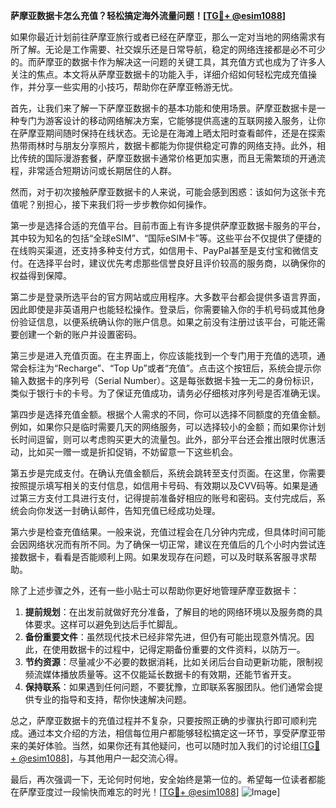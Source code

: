 **萨摩亚数据卡怎么充值？轻松搞定海外流量问题！[[TG💪+ @esim1088](https://t.me/s/esim1088)]**

如果你最近计划前往萨摩亚旅行或者已经在萨摩亚，那么一定对当地的网络需求有所了解。无论是工作需要、社交娱乐还是日常导航，稳定的网络连接都是必不可少的。而萨摩亚的数据卡作为解决这一问题的关键工具，其充值方式也成为了许多人关注的焦点。本文将从萨摩亚数据卡的功能入手，详细介绍如何轻松完成充值操作，并分享一些实用的小技巧，帮助你在萨摩亚畅游无忧。

首先，让我们来了解一下萨摩亚数据卡的基本功能和使用场景。萨摩亚数据卡是一种专门为游客设计的移动网络解决方案，它能够提供高速的互联网接入服务，让你在萨摩亚期间随时保持在线状态。无论是在海滩上晒太阳时查看邮件，还是在探索热带雨林时与朋友分享照片，数据卡都能为你提供稳定可靠的网络支持。此外，相比传统的国际漫游套餐，萨摩亚数据卡通常价格更加实惠，而且无需繁琐的开通流程，非常适合短期访问或长期居住的人群。

然而，对于初次接触萨摩亚数据卡的人来说，可能会感到困惑：该如何为这张卡充值呢？别担心，接下来我们将一步步教你如何操作。

第一步是选择合适的充值平台。目前市面上有许多提供萨摩亚数据卡服务的平台，其中较为知名的包括“全球eSIM”、“国际eSIM卡”等。这些平台不仅提供了便捷的在线购买渠道，还支持多种支付方式，如信用卡、PayPal甚至是支付宝和微信支付。在选择平台时，建议优先考虑那些信誉良好且评价较高的服务商，以确保你的权益得到保障。

第二步是登录所选平台的官方网站或应用程序。大多数平台都会提供多语言界面，因此即使是非英语用户也能轻松操作。登录后，你需要输入你的手机号码或其他身份验证信息，以便系统确认你的账户信息。如果之前没有注册过该平台，可能还需要创建一个新的账户并设置密码。

第三步是进入充值页面。在主界面上，你应该能找到一个专门用于充值的选项，通常会标注为“Recharge”、“Top Up”或者“充值”。点击这个按钮后，系统会提示你输入数据卡的序列号（Serial Number）。这是每张数据卡独一无二的身份标识，类似于银行卡的卡号。为了保证充值成功，请务必仔细核对序列号是否准确无误。

第四步是选择充值金额。根据个人需求的不同，你可以选择不同额度的充值金额。例如，如果你只是临时需要几天的网络服务，可以选择较小的金额；而如果你计划长时间逗留，则可以考虑购买更大的流量包。此外，部分平台还会推出限时优惠活动，比如买一赠一或是折扣促销，不妨留意一下这些机会。

第五步是完成支付。在确认充值金额后，系统会跳转至支付页面。在这里，你需要按照提示填写相关的支付信息，如信用卡号码、有效期以及CVV码等。如果是通过第三方支付工具进行支付，记得提前准备好相应的账号和密码。支付完成后，系统会向你发送一封确认邮件，告知充值已经成功处理。

第六步是检查充值结果。一般来说，充值过程会在几分钟内完成，但具体时间可能会因网络状况而有所不同。为了确保一切正常，建议在充值后的几个小时内尝试连接数据卡，看看是否能顺利上网。如果发现存在问题，可以及时联系客服寻求帮助。

除了上述步骤之外，还有一些小贴士可以帮助你更好地管理萨摩亚数据卡：

1. **提前规划**：在出发前就做好充分准备，了解目的地的网络环境以及服务商的具体要求。这样可以避免到达后手忙脚乱。
2. **备份重要文件**：虽然现代技术已经非常先进，但仍有可能出现意外情况。因此，在使用数据卡的过程中，记得定期备份重要的文件资料，以防万一。
3. **节约资源**：尽量减少不必要的数据消耗，比如关闭后台自动更新功能，限制视频流媒体播放质量等。这不仅能延长数据卡的有效期，还能节省开支。
4. **保持联系**：如果遇到任何问题，不要犹豫，立即联系客服团队。他们通常会提供专业的指导和支持，帮你快速解决问题。

总之，萨摩亚数据卡的充值过程并不复杂，只要按照正确的步骤执行即可顺利完成。通过本文介绍的方法，相信每位用户都能够轻松搞定这一环节，享受萨摩亚带来的美好体验。当然，如果你还有其他疑问，也可以随时加入我们的讨论组[[TG💪+ @esim1088](https://t.me/s/esim1088)]，与其他用户一起交流心得。

最后，再次强调一下，无论何时何地，安全始终是第一位的。希望每一位读者都能在萨摩亚度过一段愉快而难忘的时光！[[TG💪+ @esim1088](https://t.me/s/esim1088)] ![Image](https://i.postimg.cc/4NQfJmqS/Snipaste-2025-05-13-00-14-12.png)]